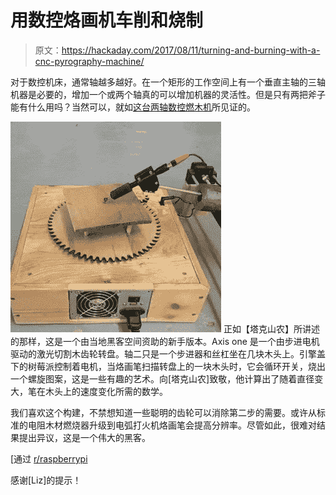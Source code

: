 # 用数控烙画机车削和烧制

> 原文：<https://hackaday.com/2017/08/11/turning-and-burning-with-a-cnc-pyrography-machine/>

对于数控机床，通常轴越多越好。在一个矩形的工作空间上有一个垂直主轴的三轴机器是必要的，增加一个或两个轴真的可以增加机器的灵活性。但是只有两把斧子能有什么用吗？当然可以，就如[这台两轴数控燃木机](https://imgur.com/gallery/ATy69)所见证的。

[![](img/b1e546f1d3559819518c13740632a2a2.png)](https://hackaday.com/wp-content/uploads/2017/08/ezgif-com-crop.gif) 正如【塔克山农】所讲述的那样，这是一个由当地黑客空间资助的新手版本。Axis one 是一个由步进电机驱动的激光切割木齿轮转盘。轴二只是一个步进器和丝杠坐在几块木头上。引擎盖下的树莓派控制着电机，当烙画笔扫描转盘上的一块木头时，它会循环开关，烧出一个螺旋图案，这是一些有趣的艺术。向[塔克山农]致敬，他计算出了随着直径变大，笔在木头上的速度变化所需的数学。

我们喜欢这个构建，不禁想知道一些聪明的齿轮可以消除第二步的需要。或许从标准的电阻木材燃烧器升级到电弧打火机烙画笔会提高分辨率。尽管如此，很难对结果提出异议，这是一个伟大的黑客。

[通过 [r/raspberrypi](https://www.reddit.com/r/raspberry_pi/comments/6rykds/i_made_a_spiral_wood_burner_with_raspberry_pi/)

感谢[Liz]的提示！